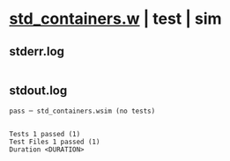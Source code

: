 # [std_containers.w](../../../../../examples/tests/valid/std_containers.w) | test | sim

## stderr.log
```log

```

## stdout.log
```log
pass ─ std_containers.wsim (no tests)
 
 
Tests 1 passed (1)
Test Files 1 passed (1)
Duration <DURATION>
```

